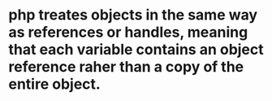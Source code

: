 # php treates objects in the same way as references or handles, meaning that each variable contains an object reference raher than a copy of the entire object.
